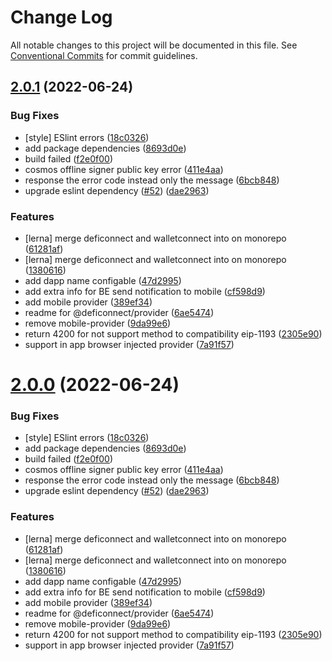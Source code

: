 # Change Log

All notable changes to this project will be documented in this file.
See [Conventional Commits](https://conventionalcommits.org) for commit guidelines.

## [2.0.1](https://github.com/crypto-com/deficonnect-monorepo/compare/v1.1.14...v2.0.1) (2022-06-24)


### Bug Fixes

* [style] ESlint errors ([18c0326](https://github.com/crypto-com/deficonnect-monorepo/commit/18c03266d58a731e3b2c2eb278aa4ca9963be8da))
* add package dependencies ([8693d0e](https://github.com/crypto-com/deficonnect-monorepo/commit/8693d0e93e060b3ea70c41460d6a5301c2f776f6))
* build failed ([f2e0f00](https://github.com/crypto-com/deficonnect-monorepo/commit/f2e0f00fa3da5f42bf64817d7343a974fed9a3ad))
* cosmos offline signer public key error ([411e4aa](https://github.com/crypto-com/deficonnect-monorepo/commit/411e4aaf78fd51a55c04858421f466831f9a9555))
* response the error code instead only the message ([6bcb848](https://github.com/crypto-com/deficonnect-monorepo/commit/6bcb848fd060c971a6779caae6c972c4225dc52e))
* upgrade eslint dependency ([#52](https://github.com/crypto-com/deficonnect-monorepo/issues/52)) ([dae2963](https://github.com/crypto-com/deficonnect-monorepo/commit/dae2963769c239b0beb5651cda49a87c8be812df))


### Features

* [lerna] merge deficonnect and walletconnect into on monorepo ([61281af](https://github.com/crypto-com/deficonnect-monorepo/commit/61281af9719cec87614d3c59b033dcb836d0b395))
* [lerna] merge deficonnect and walletconnect into on monorepo ([1380616](https://github.com/crypto-com/deficonnect-monorepo/commit/13806166329744e5618f3458b7a8f53c299f44bd))
* add dapp name configable ([47d2995](https://github.com/crypto-com/deficonnect-monorepo/commit/47d299504d10a5c84a062b6aa5acca32da3f9127))
* add extra info for BE send notification to mobile ([cf598d9](https://github.com/crypto-com/deficonnect-monorepo/commit/cf598d9dec77eb1d74cb7d428989fdcaf2526e41))
* add mobile provider ([389ef34](https://github.com/crypto-com/deficonnect-monorepo/commit/389ef34cbb24568a546eea85e50ae30c4610f358))
* readme for @deficonnect/provider ([6ae5474](https://github.com/crypto-com/deficonnect-monorepo/commit/6ae54745521feaa115252e26d7e8e32e1a12f4ad))
* remove mobile-provider ([9da99e6](https://github.com/crypto-com/deficonnect-monorepo/commit/9da99e60bf1692df99f49fe4e63b145e09083186))
* return 4200 for not support method to compatibility eip-1193 ([2305e90](https://github.com/crypto-com/deficonnect-monorepo/commit/2305e9009385aa693c93bdd911ca314109b63fae))
* support in app browser injected provider ([7a91f57](https://github.com/crypto-com/deficonnect-monorepo/commit/7a91f575c0330cf110edbe3704b4f482900af955))



# [2.0.0](https://github.com/crypto-com/deficonnect-monorepo/compare/v1.1.14...v2.0.0) (2022-06-24)


### Bug Fixes

* [style] ESlint errors ([18c0326](https://github.com/crypto-com/deficonnect-monorepo/commit/18c03266d58a731e3b2c2eb278aa4ca9963be8da))
* add package dependencies ([8693d0e](https://github.com/crypto-com/deficonnect-monorepo/commit/8693d0e93e060b3ea70c41460d6a5301c2f776f6))
* build failed ([f2e0f00](https://github.com/crypto-com/deficonnect-monorepo/commit/f2e0f00fa3da5f42bf64817d7343a974fed9a3ad))
* cosmos offline signer public key error ([411e4aa](https://github.com/crypto-com/deficonnect-monorepo/commit/411e4aaf78fd51a55c04858421f466831f9a9555))
* response the error code instead only the message ([6bcb848](https://github.com/crypto-com/deficonnect-monorepo/commit/6bcb848fd060c971a6779caae6c972c4225dc52e))
* upgrade eslint dependency ([#52](https://github.com/crypto-com/deficonnect-monorepo/issues/52)) ([dae2963](https://github.com/crypto-com/deficonnect-monorepo/commit/dae2963769c239b0beb5651cda49a87c8be812df))


### Features

* [lerna] merge deficonnect and walletconnect into on monorepo ([61281af](https://github.com/crypto-com/deficonnect-monorepo/commit/61281af9719cec87614d3c59b033dcb836d0b395))
* [lerna] merge deficonnect and walletconnect into on monorepo ([1380616](https://github.com/crypto-com/deficonnect-monorepo/commit/13806166329744e5618f3458b7a8f53c299f44bd))
* add dapp name configable ([47d2995](https://github.com/crypto-com/deficonnect-monorepo/commit/47d299504d10a5c84a062b6aa5acca32da3f9127))
* add extra info for BE send notification to mobile ([cf598d9](https://github.com/crypto-com/deficonnect-monorepo/commit/cf598d9dec77eb1d74cb7d428989fdcaf2526e41))
* add mobile provider ([389ef34](https://github.com/crypto-com/deficonnect-monorepo/commit/389ef34cbb24568a546eea85e50ae30c4610f358))
* readme for @deficonnect/provider ([6ae5474](https://github.com/crypto-com/deficonnect-monorepo/commit/6ae54745521feaa115252e26d7e8e32e1a12f4ad))
* remove mobile-provider ([9da99e6](https://github.com/crypto-com/deficonnect-monorepo/commit/9da99e60bf1692df99f49fe4e63b145e09083186))
* return 4200 for not support method to compatibility eip-1193 ([2305e90](https://github.com/crypto-com/deficonnect-monorepo/commit/2305e9009385aa693c93bdd911ca314109b63fae))
* support in app browser injected provider ([7a91f57](https://github.com/crypto-com/deficonnect-monorepo/commit/7a91f575c0330cf110edbe3704b4f482900af955))
